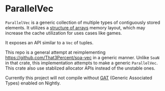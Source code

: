 # ParallelVec

`ParallelVec` is a generic collection of multiple types of contiguously stored elements.
It utilizes a [structure of arrays](https://en.wikipedia.org/wiki/AoS_and_SoA#Structure_of_arrays)
memory layout, which may increase the cache utilization for uses cases like games.

It exposes an API similar to a `Vec` of tuples.

This repo is a general attempt at reimplementing https://github.com/That3Percent/soa-vec in a
generic manner. Unlike `SoaN` in that crate, this implementation attempts to make a generic 
`ParallelVec`. This crate also use stablized allocator APIs instead of the unstable ones.

Currently this project will not compile without [GAT](https://github.com/rust-lang/rfcs/blob/master/text/1598-generic_associated_types.md)
(Generic Associated Types) enabled on Nightly.